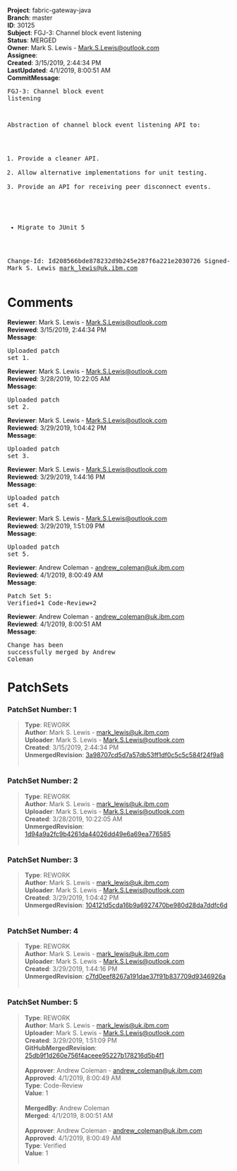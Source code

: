 <strong>Project</strong>: fabric-gateway-java<br><strong>Branch</strong>: master<br><strong>ID</strong>: 30125<br><strong>Subject</strong>: FGJ-3: Channel block event listening<br><strong>Status</strong>: MERGED<br><strong>Owner</strong>: Mark S. Lewis - Mark.S.Lewis@outlook.com<br><strong>Assignee</strong>:<br><strong>Created</strong>: 3/15/2019, 2:44:34 PM<br><strong>LastUpdated</strong>: 4/1/2019, 8:00:51 AM<br><strong>CommitMessage</strong>:<br><pre>FGJ-3: Channel block event listening

Abstraction of channel block event listening API to:
1. Provide a cleaner API.
2. Allow alternative implementations for unit testing.
3. Provide an API for receiving peer disconnect events.

- Migrate to JUnit 5

Change-Id: Id208566bde878232d9b245e287f6a221e2030726
Signed-off-by: Mark S. Lewis <mark_lewis@uk.ibm.com>
</pre><h1>Comments</h1><strong>Reviewer</strong>: Mark S. Lewis - Mark.S.Lewis@outlook.com<br><strong>Reviewed</strong>: 3/15/2019, 2:44:34 PM<br><strong>Message</strong>: <pre>Uploaded patch set 1.</pre><strong>Reviewer</strong>: Mark S. Lewis - Mark.S.Lewis@outlook.com<br><strong>Reviewed</strong>: 3/28/2019, 10:22:05 AM<br><strong>Message</strong>: <pre>Uploaded patch set 2.</pre><strong>Reviewer</strong>: Mark S. Lewis - Mark.S.Lewis@outlook.com<br><strong>Reviewed</strong>: 3/29/2019, 1:04:42 PM<br><strong>Message</strong>: <pre>Uploaded patch set 3.</pre><strong>Reviewer</strong>: Mark S. Lewis - Mark.S.Lewis@outlook.com<br><strong>Reviewed</strong>: 3/29/2019, 1:44:16 PM<br><strong>Message</strong>: <pre>Uploaded patch set 4.</pre><strong>Reviewer</strong>: Mark S. Lewis - Mark.S.Lewis@outlook.com<br><strong>Reviewed</strong>: 3/29/2019, 1:51:09 PM<br><strong>Message</strong>: <pre>Uploaded patch set 5.</pre><strong>Reviewer</strong>: Andrew Coleman - andrew_coleman@uk.ibm.com<br><strong>Reviewed</strong>: 4/1/2019, 8:00:49 AM<br><strong>Message</strong>: <pre>Patch Set 5: Verified+1 Code-Review+2</pre><strong>Reviewer</strong>: Andrew Coleman - andrew_coleman@uk.ibm.com<br><strong>Reviewed</strong>: 4/1/2019, 8:00:51 AM<br><strong>Message</strong>: <pre>Change has been successfully merged by Andrew Coleman</pre><h1>PatchSets</h1><h3>PatchSet Number: 1</h3><blockquote><strong>Type</strong>: REWORK<br><strong>Author</strong>: Mark S. Lewis - mark_lewis@uk.ibm.com<br><strong>Uploader</strong>: Mark S. Lewis - Mark.S.Lewis@outlook.com<br><strong>Created</strong>: 3/15/2019, 2:44:34 PM<br><strong>UnmergedRevision</strong>: [3a98707cd5d7a57db53ff1df0c5c5c584f24f9a8](https://github.com/hyperledger-gerrit-archive/fabric-gateway-java/commit/3a98707cd5d7a57db53ff1df0c5c5c584f24f9a8)<br><br></blockquote><h3>PatchSet Number: 2</h3><blockquote><strong>Type</strong>: REWORK<br><strong>Author</strong>: Mark S. Lewis - mark_lewis@uk.ibm.com<br><strong>Uploader</strong>: Mark S. Lewis - Mark.S.Lewis@outlook.com<br><strong>Created</strong>: 3/28/2019, 10:22:05 AM<br><strong>UnmergedRevision</strong>: [1d94a9a2fc9b4261da44026dd49e6a69ea776585](https://github.com/hyperledger-gerrit-archive/fabric-gateway-java/commit/1d94a9a2fc9b4261da44026dd49e6a69ea776585)<br><br></blockquote><h3>PatchSet Number: 3</h3><blockquote><strong>Type</strong>: REWORK<br><strong>Author</strong>: Mark S. Lewis - mark_lewis@uk.ibm.com<br><strong>Uploader</strong>: Mark S. Lewis - Mark.S.Lewis@outlook.com<br><strong>Created</strong>: 3/29/2019, 1:04:42 PM<br><strong>UnmergedRevision</strong>: [104121d5cda16b9a6927470be980d28da7ddfc6d](https://github.com/hyperledger-gerrit-archive/fabric-gateway-java/commit/104121d5cda16b9a6927470be980d28da7ddfc6d)<br><br></blockquote><h3>PatchSet Number: 4</h3><blockquote><strong>Type</strong>: REWORK<br><strong>Author</strong>: Mark S. Lewis - mark_lewis@uk.ibm.com<br><strong>Uploader</strong>: Mark S. Lewis - Mark.S.Lewis@outlook.com<br><strong>Created</strong>: 3/29/2019, 1:44:16 PM<br><strong>UnmergedRevision</strong>: [c7fd0eef8267a191dae37f91b837709d9346926a](https://github.com/hyperledger-gerrit-archive/fabric-gateway-java/commit/c7fd0eef8267a191dae37f91b837709d9346926a)<br><br></blockquote><h3>PatchSet Number: 5</h3><blockquote><strong>Type</strong>: REWORK<br><strong>Author</strong>: Mark S. Lewis - mark_lewis@uk.ibm.com<br><strong>Uploader</strong>: Mark S. Lewis - Mark.S.Lewis@outlook.com<br><strong>Created</strong>: 3/29/2019, 1:51:09 PM<br><strong>GitHubMergedRevision</strong>: [25db9f1d260e756f4aceee95227b178216d5b4f1](https://github.com/hyperledger-gerrit-archive/fabric-gateway-java/commit/25db9f1d260e756f4aceee95227b178216d5b4f1)<br><br><strong>Approver</strong>: Andrew Coleman - andrew_coleman@uk.ibm.com<br><strong>Approved</strong>: 4/1/2019, 8:00:49 AM<br><strong>Type</strong>: Code-Review<br><strong>Value</strong>: 1<br><br><strong>MergedBy</strong>: Andrew Coleman<br><strong>Merged</strong>: 4/1/2019, 8:00:51 AM<br><br><strong>Approver</strong>: Andrew Coleman - andrew_coleman@uk.ibm.com<br><strong>Approved</strong>: 4/1/2019, 8:00:49 AM<br><strong>Type</strong>: Verified<br><strong>Value</strong>: 1<br><br></blockquote>